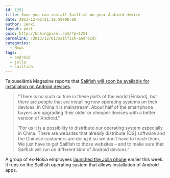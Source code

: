 ```yaml
---
id: 1251
title: Soon you can install Sailfish on your Android device
date: 2013-12-01T21:18:59+00:00
author: Jenxi
layout: post
guid: http://bakingpixel.com/?p=1251
permalink: /2013/12/01/sailfish-android/
categories:
  - News
tags:
  - android
  - jolla
  - sailfish
---
```

Talouselämä Magazine reports that [Sailfish will soon be available for installation on Android devices](http://www.talouselama.fi/nakoislehti/jolla%20ceo%20you%20will%20soon%20be%20able%20turn%20your%20android%20device%20into%20a%20sailfish%20device/a2218386).

> ”There is no such culture in these parts of the world [Finland], but there are people that are installing new operating systems on their devices. In China it is mainstream. About half of the smartphone buyers are upgrading their older or cheaper devices with a better version of Android.”
> 
> “For us it is a possibility to distribute our operating system especially in China. There are websites that already distribute [OS] software and the Chinese customers are doing it ­so we don’t have to teach them. We just have to get Sailfish to those websites – and to make sure that Sailfish will run on different kind of Android devices.” 

A group of ex-Nokia employees [launched the Jolla phone](http://bakingpixel.com/2013/11/jolla-phone/) earlier this week. It runs on the Sailfish operating system that allows installation of Android apps.